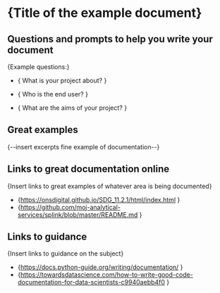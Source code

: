 # {Title of the example document}


## Questions and prompts to help you write your document

{Example questions:}

- { What is your project about? }

- { Who is the end user? }

- { What are the aims of your project? }

## Great examples

{--insert excerpts fine example of documentation--}

## Links to great documentation online

{Insert links to great examples of whatever area is being documented}

- {https://onsdigital.github.io/SDG_11.2.1/html/index.html }
- {https://github.com/moj-analytical-services/splink/blob/master/README.md }


## Links to guidance

{Insert links to guidance on the subject}
- {https://docs.python-guide.org/writing/documentation/ }
- {https://towardsdatascience.com/how-to-write-good-code-documentation-for-data-scientists-c9940aebb4f0 }

